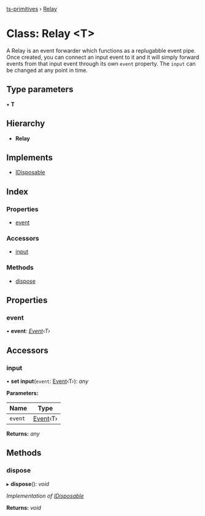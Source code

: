 [ts-primitives](../README.md) › [Relay](relay.md)

# Class: Relay <**T**>

A Relay is an event forwarder which functions as a replugabble event pipe.
Once created, you can connect an input event to it and it will simply forward
events from that input event through its own `event` property. The `input`
can be changed at any point in time.

## Type parameters

▪ **T**

## Hierarchy

* **Relay**

## Implements

* [IDisposable](../interfaces/idisposable.md)

## Index

### Properties

* [event](relay.md#event)

### Accessors

* [input](relay.md#input)

### Methods

* [dispose](relay.md#dispose)

## Properties

###  event

• **event**: *[Event](../modules/event.md)‹T›*

## Accessors

###  input

• **set input**(`event`: [Event](../modules/event.md)‹T›): *any*

**Parameters:**

Name | Type |
------ | ------ |
`event` | [Event](../modules/event.md)‹T› |

**Returns:** *any*

## Methods

###  dispose

▸ **dispose**(): *void*

*Implementation of [IDisposable](../interfaces/idisposable.md)*

**Returns:** *void*
